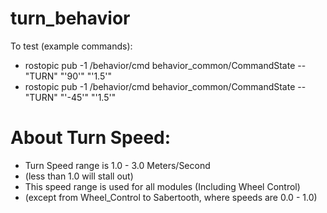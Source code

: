 # turn_behavior
To test (example commands):
  - rostopic pub -1 /behavior/cmd behavior_common/CommandState -- "TURN" "'90'" "'1.5'"
  - rostopic pub -1 /behavior/cmd behavior_common/CommandState -- "TURN" "'-45'" "'1.5'"


# About Turn Speed:
  - Turn Speed range is 1.0 - 3.0 Meters/Second
  - (less than 1.0 will stall out)
  - This speed range is used for all modules (Including Wheel Control)
  -   (except from Wheel_Control to Sabertooth, where speeds are 0.0 - 1.0)

